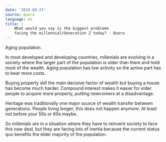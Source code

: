 ```yaml
---
date: '2018-08-23'
source: quora
language: en
title: |
    What would you say is the biggest problems
    facing the millennial/Generation Z today? - Quora
---
```


Aging population.

In most developed and developing countries, millenials are evolving in a
society where the larger part of the population is older than them and
hold most of the wealth. Aging population has low activity so the active
part has to bear more costs.

Buying property still the main decisive factor of wealth but buying a
house has become much harder. Compound interest makes it easier for
elder people to acquire more property, putting newcomers at a
disadvantage.

Heritage was traditionally one major source of wealth transfer between
generations. People living longer, this does not happen anymore. At
least not before your 50s or 60s maybe.

So millenials are in a situation where they have to reinvent society to
face this new deal, but they are facing lots of inertia because the
current status quo benefits the elder majority of the population.
